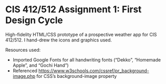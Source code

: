 # CIS 412/512 Assignment 1: First Design Cycle

High-fidelity HTML/CSS prototype of a prospective weather app for CIS 412/512. I hand-drew the icons and graphics used.

Resources used:
- Imported Google Fonts for all handwriting fonts (“Dekko”, “Homemade Apple”, and “Gochi Hand”)
- Referenced https://www.w3schools.com/cssref/pr_background-image.php for CSS’s background-image property
